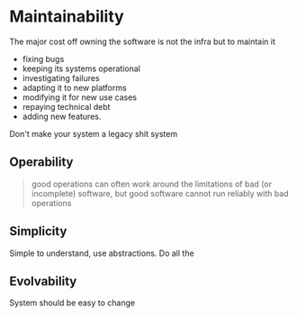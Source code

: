 # Maintainability

The major cost off owning the software is not the infra but to maintain it
- fixing bugs
- keeping its systems operational
- investigating failures
- adapting it to new platforms
- modifying it for new use cases
- repaying technical debt
- adding new features.

Don't make your system a legacy shit system

## Operability
> good operations can often work around the limitations of bad (or
incomplete) software, but good software cannot run reliably with bad operations

## Simplicity
Simple to understand, use abstractions. Do all the
## Evolvability
System should be easy to change